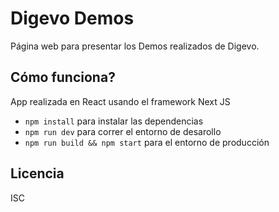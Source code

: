 # Digevo Demos

Página web para presentar los Demos realizados de Digevo.

## Cómo funciona?

App realizada en React usando el framework Next JS

- `npm install` para instalar las dependencias
- `npm run dev` para correr el entorno de desarollo
- `npm run build && npm start` para el entorno de producción

## Licencia

ISC

